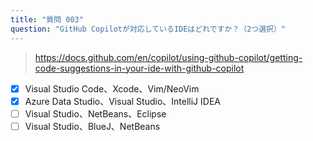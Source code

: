 ```yaml
---
title: "質問 003"
question: "GitHub Copilotが対応しているIDEはどれですか？（2つ選択）"
---
```


> https://docs.github.com/en/copilot/using-github-copilot/getting-code-suggestions-in-your-ide-with-github-copilot
- [x] Visual Studio Code、Xcode、Vim/NeoVim
- [x] Azure Data Studio、Visual Studio、IntelliJ IDEA
- [ ] Visual Studio、NetBeans、Eclipse
- [ ] Visual Studio、BlueJ、NetBeans